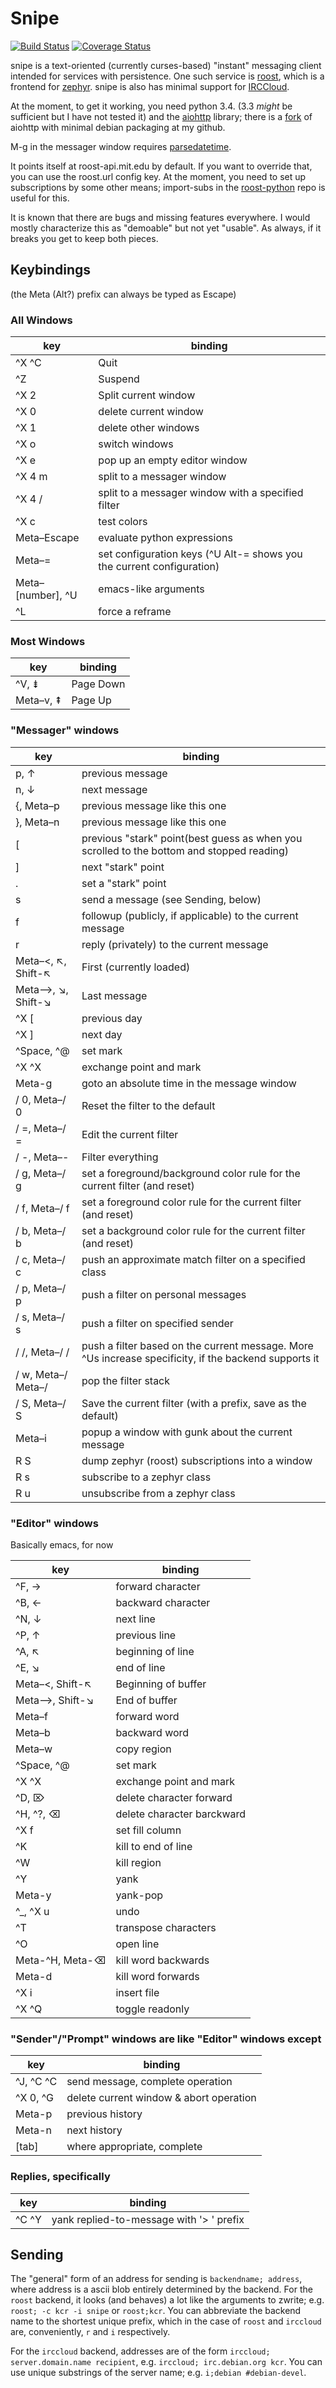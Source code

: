 Snipe
=====

[![Build Status](https://travis-ci.org/kcr/snipe.svg?branch=master)](https://travis-ci.org/kcr/snipe)
[![Coverage Status](https://coveralls.io/repos/github/kcr/snipe/badge.svg?branch=master)](https://coveralls.io/github/kcr/snipe?branch=master)


snipe is a text-oriented (currently curses-based) "instant" messaging
client intended for services with persistence.  One such service is
[roost](https://github.com/roost-im), which is a frontend for
[zephyr](https://github.com/zephyr-im).  snipe is also has
minimal support for [IRCCloud](https://www.irccloud.com).

At the moment, to get it working, you need python 3.4. (3.3 _might_ be
sufficient but I have not tested it) and the
[aiohttp](https://github.com/KeepSafe/aiohttp) library; there is a
[fork](https://github.com/kcr/aiohttp) of aiohttp with minimal debian
packaging at my github.

M-g in the messager window requires
[parsedatetime](https://github.com/bear/parsedatetime).

It points itself at roost-api.mit.edu by default.  If you want to
override that, you can use the roost.url config key.  At the moment,
you need to set up subscriptions by some other means; import-subs in
the [roost-python](https://github.com/roost-im/roost-python) repo is
useful for this.

It is known that there are bugs and missing features everywhere.  I
would mostly characterize this as "demoable" but not yet "usable".  As
always, if it breaks you get to keep both pieces.

Keybindings
-----------

(the Meta (Alt?) prefix can always be typed as Escape)

### All Windows

key      | binding
---------|----------------
^X ^C | Quit
^Z    | Suspend
^X 2  | Split current window
^X 0  | delete current window
^X 1  | delete other windows
^X o  | switch windows
^X e  | pop up an empty editor window
^X 4 m | split to a messager window
^X 4 / | split to a messager window with a specified filter
^X c  | test colors
Meta–Escape | evaluate python expressions
Meta–=      | set configuration keys  (^U Alt-= shows you the current configuration)
Meta–[number], ^U | emacs-like arguments
^L | force a reframe

### Most Windows

key  | binding
-----|----------
^V, ⇟ | Page Down
Meta–v, ⇞ | Page Up


### "Messager" windows

key      | binding
---------|----------------
p, ↑     | previous message
n, ↓     | next message
{, Meta–p    | previous message like this one
}, Meta–n    | previous message like this one
[        | previous "stark" point(best guess as when you scrolled to the bottom and stopped reading)
]        | next "stark" point
.        | set a "stark" point
s        | send a message (see Sending, below)
f        | followup (publicly, if applicable) to the current message
r        | reply (privately) to the current message
Meta–<, ↖, Shift-↖ | First (currently loaded)
Meta–>, ↘, Shift-↘ | Last message
^X [     | previous day
^X ]     | next day
^Space, ^@ | set mark
^X ^X | exchange point and mark
Meta-g | goto an absolute time in the message window
/ 0, Meta–/ 0 | Reset the filter to the default
/ =, Meta–/ = | Edit the current filter
/ -, Meta–- | Filter everything
/ g, Meta–/ g | set a foreground/background color rule for the current filter (and reset)
/ f, Meta–/ f | set a foreground color rule for the current filter (and reset)
/ b, Meta–/ b | set a background color rule for the current filter (and reset)
/ c, Meta–/ c | push an approximate match filter on a specified class
/ p, Meta–/ p | push a filter on personal messages
/ s, Meta–/ s | push a filter on specified sender
/ /, Meta–/ / | push a filter based on the current message.  More ^Us increase specificity, if the backend supports it
/ w, Meta–/ Meta–/ | pop the filter stack
/ S, Meta–/ S | Save the current filter (with a prefix, save as the default)
Meta–i | popup a window with gunk about the current message
R S | dump zephyr (roost) subscriptions into a window
R s | subscribe to a zephyr class
R u | unsubscribe from a zephyr class

### "Editor" windows

Basically emacs, for now

key      | binding
---------|----------------
^F, → | forward character
^B, ← | backward character
^N, ↓ | next line
^P, ↑ | previous line
^A, ↖ | beginning of line
^E, ↘ | end of line
Meta–<, Shift-↖ | Beginning of buffer
Meta–>, Shift-↘ | End of buffer
Meta–f | forward word
Meta–b | backward word
Meta–w | copy region
^Space, ^@ | set mark
^X ^X | exchange point and mark
^D, ⌦ | delete character forward
^H, ^?, ⌫ | delete character barckward
^X f | set fill column
^K | kill to end of line
^W | kill region
^Y | yank
Meta-y | yank-pop
^_, ^X u | undo
^T | transpose characters
^O | open line
Meta-^H, Meta-⌫ | kill word backwards
Meta-d | kill word forwards
^X i | insert file
^X ^Q | toggle readonly

### "Sender"/"Prompt" windows are like "Editor" windows except
key      | binding
---------|----------------
^J, ^C ^C | send message, complete operation
^X 0, ^G | delete current window & abort operation
Meta-p | previous history
Meta-n | next history
[tab] | where appropriate, complete

### Replies, specifically
key      | binding
---------|----------------
^C ^Y | yank replied-to-message with '> ' prefix

Sending
-------

The "general" form of an address for sending is `backendname;
address`, where address is a ascii blob entirely determined by the
backend.  For the `roost` backend, it looks (and behaves) a lot like the arguments
to zwrite; e.g. `roost; -c kcr -i snipe` or `roost;kcr`.  You can
abbreviate the backend name to the shortest unique prefix, which in
the case of `roost` and `irccloud` are, conveniently, `r` and `i`
respectively.

For the `irccloud` backend, addresses are of the form `irccloud; server.domain.name recipient`,
e.g. `irccloud; irc.debian.org kcr`.  You can use unique substrings of the server name; e.g.
`i;debian #debian-devel`.
